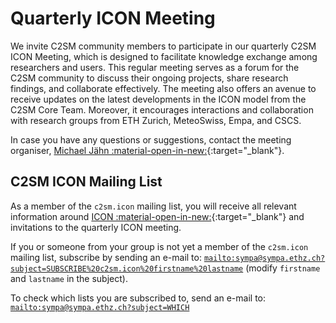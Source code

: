 
# Quarterly ICON Meeting

We invite C2SM community members to participate in our quarterly C2SM ICON Meeting, which is designed to facilitate knowledge exchange among researchers and users.
This regular meeting serves as a forum for the C2SM community to discuss their ongoing projects, share research findings, and collaborate effectively.
The meeting also offers an avenue to receive updates on the latest developments in the ICON model from the C2SM Core Team.
Moreover, it encourages interactions and collaboration with research groups from ETH Zurich, MeteoSwiss, Empa, and CSCS. 

In case you have any questions or suggestions, contact the meeting organiser,
[Michael Jähn :material-open-in-new:](https://c2sm.ethz.ch/the-center/people/person-detail.html?persid=286091){:target="_blank"}.

## C2SM ICON Mailing List

As a member of the `c2sm.icon` mailing list, you will receive all relevant information around [ICON :material-open-in-new:](https://c2sm.github.io/models/icon){:target="_blank"} and invitations to the quarterly ICON meeting. 

If you or someone from your group is not yet a member of the `c2sm.icon` mailing list, subscribe by sending an e-mail to: 
[`mailto:sympa@sympa.ethz.ch?subject=SUBSCRIBE%20c2sm.icon%20firstname%20lastname`](mailto:sympa@sympa.ethz.ch?subject=SUBSCRIBE%20c2sm.icon%20firstname%20lastname) (modify `firstname` and `lastname` in the subject).

To check which lists you are subscribed to, send an e-mail to:
[`mailto:sympa@sympa.ethz.ch?subject=WHICH`](mailto:sympa@sympa.ethz.ch?subject=WHICH)